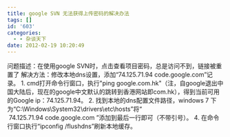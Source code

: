 ```yaml
---
title: google SVN 无法获得上传密码的解决办法
tags: []
id: '603'
categories:
  - - 杂谈天下
date: 2012-02-19 10:20:49
---
```


问题描述：在使用google SVN时，点击查看项目密码，总是访问不到，链接被重置了 解决方法：修改本地dns设置，添加“74.125.71.94 code.google.com”记录。 1. cmd打开命令行窗口，执行"ping google.com.hk"（注，自google退出中国大陆后，现在的google中文默认的跳转到香港网站即com.hk），得到当前可用的Google ip：74.125.71.94。 2. 找到本地的dns配置文件路径，windows 7 下为“C:\\Windows\\System32\\drivers\\etc\\hosts”将“  74.125.71.94 code.google.com ”添加到最后一行即可（不带引号）。 4. 在命令行窗口执行“ipconfig /flushdns”刷新本地缓存。